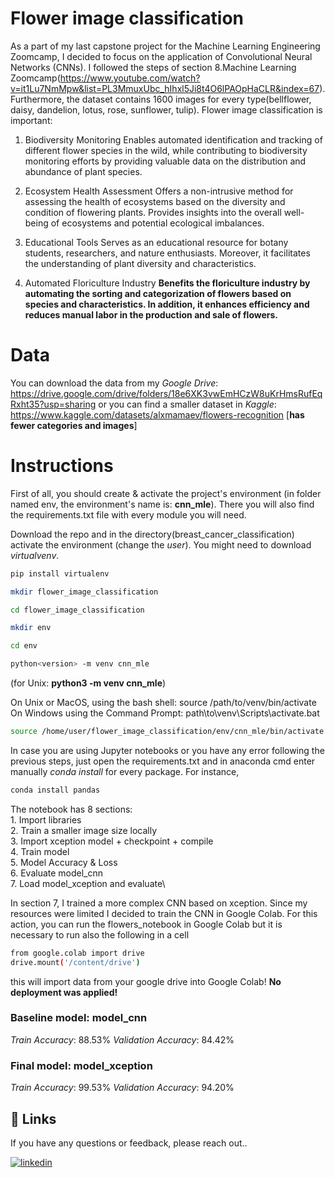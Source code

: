 
# Flower image classification

As a part of my last capstone project for the Machine Learning Engineering Zoomcamp, I decided to focus on the application of Convolutional Neural Networks (CNNs). I followed the steps of section 8.Machine Learning Zoomcamp(https://www.youtube.com/watch?v=it1Lu7NmMpw&list=PL3MmuxUbc_hIhxl5Ji8t4O6lPAOpHaCLR&index=67). Furthermore, the dataset contains 1600 images for every type(bellflower, daisy, dandelion, lotus, rose, sunflower, tulip). Flower image classification is important:

1. Biodiversity Monitoring
Enables automated identification and tracking of different flower species in the wild, while contributing to biodiversity monitoring efforts by providing valuable data on the distribution and abundance of plant species.

2. Ecosystem Health Assessment
Offers a non-intrusive method for assessing the health of ecosystems based on the diversity and condition of flowering plants.
Provides insights into the overall well-being of ecosystems and potential ecological imbalances.

3. Educational Tools
Serves as an educational resource for botany students, researchers, and nature enthusiasts. Moreover, it facilitates the understanding of plant diversity and characteristics.

4. Automated Floriculture Industry
 **Benefits the floriculture industry by automating the sorting and categorization of flowers based on species and characteristics. In addition, it enhances efficiency and reduces manual labor in the production and sale of flowers.**


# Data

You can download the data from my *Google Drive*: https://drive.google.com/drive/folders/18e6XK3vwEmHCzW8uKrHmsRufEqRxht35?usp=sharing or you can find a smaller dataset in *Kaggle*: https://www.kaggle.com/datasets/alxmamaev/flowers-recognition [**has fewer categories and images**]
 

# Instructions 

First of all, you should create & activate the project's environment (in folder named env, the environment's name is: **cnn_mle**). There you will also find the requirements.txt file with every module you will need.

Download the repo and in the directory(breast_cancer_classification) activate the environment (change the *user*). You might need to download *virtualvenv*.

```bash
pip install virtualenv

mkdir flower_image_classification

cd flower_image_classification

mkdir env

cd env

python<version> -m venv cnn_mle

```
(for Unix: **python3 -m venv cnn_mle**)

On Unix or MacOS, using the bash shell: source /path/to/venv/bin/activate\
On Windows using the Command Prompt: path\to\venv\Scripts\activate.bat

```bash
source /home/user/flower_image_classification/env/cnn_mle/bin/activate
```
In case you are using Jupyter notebooks or you have any error following the previous steps, just open the requirements.txt and in anaconda cmd enter manually *conda install <package>* for every package. For instance,

```bash
conda install pandas
```

The notebook has 8 sections:\
    1. Import libraries \
    2. Train a smaller image size locally \
    3. Import xception model + checkpoint + compile \
    4. Train model \
    5. Model Accuracy & Loss \
    6. Evaluate model_cnn  \
    7. Load model_xception and evaluate\

In section 7, I trained a more complex CNN based on xception. Since my resources were limited I decided to train the CNN in Google Colab. For this action, you can run the flowers_notebook in Google Colab but it is necessary to run also the following in a cell

```bash
from google.colab import drive
drive.mount('/content/drive')
```
this will import data from your google drive into Google Colab! **No deployment was applied!**


### Baseline model: model_cnn

*Train Accuracy*: 88.53%
*Validation Accuracy*: 84.42%

### Final model: model_xception

*Train Accuracy*: 99.53%
*Validation Accuracy*: 94.20%

## 🔗 Links
If you have any questions or feedback, please reach out..

[![linkedin](https://img.shields.io/badge/linkedin-0A66C2?style=for-the-badge&logo=linkedin&logoColor=white)](https://www.linkedin.com/in/nikos-iliopoulos-186a58157/)
